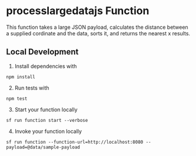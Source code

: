 # processlargedatajs Function

This function takes a large JSON payload, calculates the distance between a supplied cordinate and the data, sorts it, and returns the nearest x results.

## Local Development

1. Install dependencies with

```
npm install
```

2. Run tests with

```
npm test
```

3. Start your function locally

```
sf run function start --verbose
```

4. Invoke your function locally

```
sf run function --function-url=http://localhost:8080 --payload=@data/sample-payload
```
